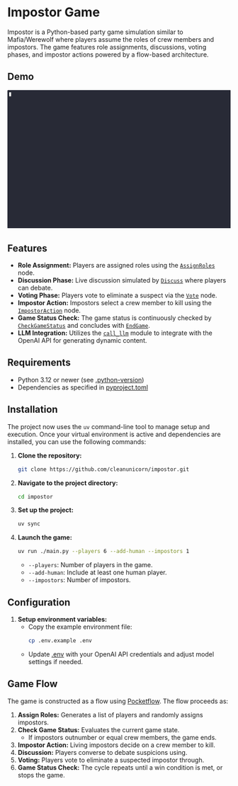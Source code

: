# Impostor Game

Impostor is a Python-based party game simulation similar to Mafia/Werewolf where players assume the roles of crew members and impostors. The game features role assignments, discussions, voting phases, and impostor actions powered by a flow-based architecture.

## Demo

![Demo](./demo.gif)

## Features

- **Role Assignment:** Players are assigned roles using the [`AssignRoles`](nodes/AssignRoles.py) node.
- **Discussion Phase:** Live discussion simulated by [`Discuss`](nodes/Discuss.py) where players can debate.
- **Voting Phase:** Players vote to eliminate a suspect via the [`Vote`](nodes/Vote.py) node.
- **Impostor Action:** Impostors select a crew member to kill using the [`ImpostorAction`](nodes/ImpostorAction.py) node.
- **Game Status Check:** The game status is continuously checked by [`CheckGameStatus`](nodes/CheckGameStatus.py) and concludes with [`EndGame`](nodes/EndGame.py).
- **LLM Integration:** Utilizes the [`call_llm`](utils/call_llm.py) module to integrate with the OpenAI API for generating dynamic content.

## Requirements

- Python 3.12 or newer (see [.python-version](.python-version))
- Dependencies as specified in [pyproject.toml](pyproject.toml)

## Installation

The project now uses the `uv` command-line tool to manage setup and execution. Once your virtual environment is active and dependencies are installed, you can use the following commands:

1. **Clone the repository:**
    ```sh
    git clone https://github.com/cleanunicorn/impostor.git
    ```
2. **Navigate to the project directory:**
    ```sh
    cd impostor
    ```
3. **Set up the project:**
    ```sh
    uv sync
    ```
4. **Launch the game:**
    ```sh
    uv run ./main.py --players 6 --add-human --impostors 1
    ```
    - `--players`: Number of players in the game.
    - `--add-human`: Include at least one human player.
    - `--impostors`: Number of impostors.

## Configuration

1. **Setup environment variables:**
    - Copy the example environment file:
        ```sh
        cp .env.example .env
        ```
    - Update [.env](http://_vscodecontentref_/1) with your OpenAI API credentials and adjust model settings if needed.

## Game Flow

The game is constructed as a flow using [Pocketflow](https://github.com/microsoft/pocketflow). The flow proceeds as:

1. **Assign Roles:** Generates a list of players and randomly assigns impostors.
2. **Check Game Status:** Evaluates the current game state.
   - If impostors outnumber or equal crew members, the game ends.
3. **Impostor Action:** Living impostors decide on a crew member to kill.
4. **Discussion:** Players converse to debate suspicions using.
5. **Voting:** Players vote to eliminate a suspected impostor through.
6. **Game Status Check:** The cycle repeats until a win condition is met, or stops the game.
